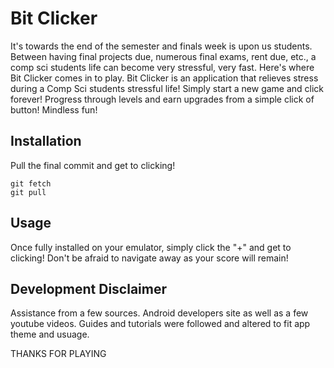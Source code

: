 # Bit Clicker

It's towards the end of the semester and finals week is upon us students. Between having final projects due, numerous final exams, rent due, etc., a comp sci students life can become very stressful, very fast. Here's where Bit Clicker comes in to play.
Bit Clicker is an application that relieves stress during a Comp Sci students stressful life! Simply start a new game and click forever! Progress through levels and earn upgrades from a simple click of button! Mindless fun!

## Installation

Pull the final commit and get to clicking!

```git
git fetch
git pull
```

## Usage

Once fully installed on your emulator, simply click the "+" and get to clicking! Don't be afraid to navigate away as your score will remain!

## Development Disclaimer

Assistance from a few sources. Android developers site as well as a few youtube videos. Guides and tutorials were followed and altered to fit app theme and usuage.

THANKS FOR PLAYING